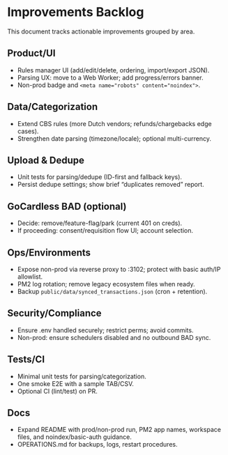 # Improvements Backlog

This document tracks actionable improvements grouped by area.

## Product/UI
- Rules manager UI (add/edit/delete, ordering, import/export JSON).
- Parsing UX: move to a Web Worker; add progress/errors banner.
- Non-prod badge and `<meta name="robots" content="noindex">`.

## Data/Categorization
- Extend CBS rules (more Dutch vendors; refunds/chargebacks edge cases).
- Strengthen date parsing (timezone/locale); optional multi-currency.

## Upload & Dedupe
- Unit tests for parsing/dedupe (ID-first and fallback keys).
- Persist dedupe settings; show brief “duplicates removed” report.

## GoCardless BAD (optional)
- Decide: remove/feature-flag/park (current 401 on creds).
- If proceeding: consent/requisition flow UI; account selection.

## Ops/Environments
- Expose non-prod via reverse proxy to :3102; protect with basic auth/IP allowlist.
- PM2 log rotation; remove legacy ecosystem files when ready.
- Backup `public/data/synced_transactions.json` (cron + retention).

## Security/Compliance
- Ensure .env handled securely; restrict perms; avoid commits.
- Non-prod: ensure schedulers disabled and no outbound BAD sync.

## Tests/CI
- Minimal unit tests for parsing/categorization.
- One smoke E2E with a sample TAB/CSV.
- Optional CI (lint/test) on PR.

## Docs
- Expand README with prod/non-prod run, PM2 app names, workspace files, and noindex/basic-auth guidance.
- OPERATIONS.md for backups, logs, restart procedures.
